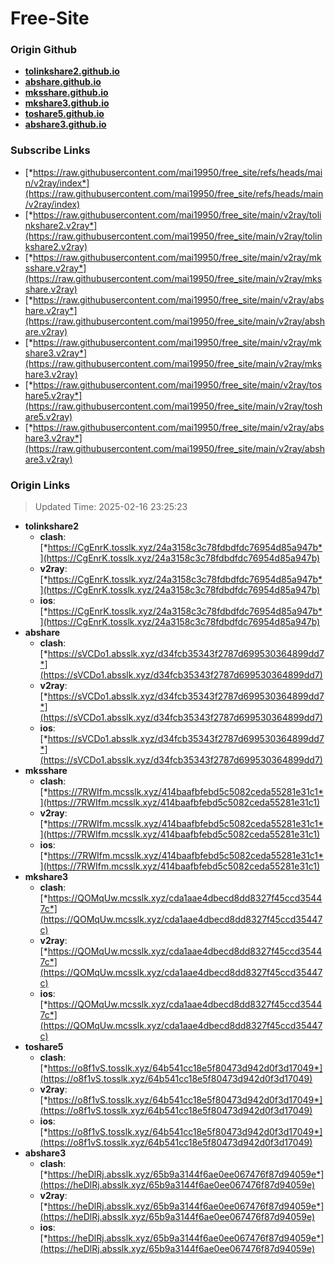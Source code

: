 # Free-Site

### Origin Github

- [**tolinkshare2.github.io**](https://github.com/tolinkshare2/tolinkshare2.github.io)
- [**abshare.github.io**](https://github.com/abshare/abshare.github.io)
- [**mksshare.github.io**](https://github.com/mksshare/mksshare.github.io)
- [**mkshare3.github.io**](https://github.com/mkshare3/mkshare3.github.io)
- [**toshare5.github.io**](https://github.com/toshare5/toshare5.github.io)
- [**abshare3.github.io**](https://github.com/abshare3/abshare3.github.io)

### Subscribe Links

- [*https://raw.githubusercontent.com/mai19950/free_site/refs/heads/main/v2ray/index*](https://raw.githubusercontent.com/mai19950/free_site/refs/heads/main/v2ray/index)
- [*https://raw.githubusercontent.com/mai19950/free_site/main/v2ray/tolinkshare2.v2ray*](https://raw.githubusercontent.com/mai19950/free_site/main/v2ray/tolinkshare2.v2ray)
- [*https://raw.githubusercontent.com/mai19950/free_site/main/v2ray/mksshare.v2ray*](https://raw.githubusercontent.com/mai19950/free_site/main/v2ray/mksshare.v2ray)
- [*https://raw.githubusercontent.com/mai19950/free_site/main/v2ray/abshare.v2ray*](https://raw.githubusercontent.com/mai19950/free_site/main/v2ray/abshare.v2ray)
- [*https://raw.githubusercontent.com/mai19950/free_site/main/v2ray/mkshare3.v2ray*](https://raw.githubusercontent.com/mai19950/free_site/main/v2ray/mkshare3.v2ray)
- [*https://raw.githubusercontent.com/mai19950/free_site/main/v2ray/toshare5.v2ray*](https://raw.githubusercontent.com/mai19950/free_site/main/v2ray/toshare5.v2ray)
- [*https://raw.githubusercontent.com/mai19950/free_site/main/v2ray/abshare3.v2ray*](https://raw.githubusercontent.com/mai19950/free_site/main/v2ray/abshare3.v2ray)

### Origin Links

> Updated Time: 2025-02-16 23:25:23

- **tolinkshare2**
  - **clash**: [*https://CgEnrK.tosslk.xyz/24a3158c3c78fdbdfdc76954d85a947b*](https://CgEnrK.tosslk.xyz/24a3158c3c78fdbdfdc76954d85a947b)
  - **v2ray**: [*https://CgEnrK.tosslk.xyz/24a3158c3c78fdbdfdc76954d85a947b*](https://CgEnrK.tosslk.xyz/24a3158c3c78fdbdfdc76954d85a947b)
  - **ios**: [*https://CgEnrK.tosslk.xyz/24a3158c3c78fdbdfdc76954d85a947b*](https://CgEnrK.tosslk.xyz/24a3158c3c78fdbdfdc76954d85a947b)
- **abshare**
  - **clash**: [*https://sVCDo1.absslk.xyz/d34fcb35343f2787d699530364899dd7*](https://sVCDo1.absslk.xyz/d34fcb35343f2787d699530364899dd7)
  - **v2ray**: [*https://sVCDo1.absslk.xyz/d34fcb35343f2787d699530364899dd7*](https://sVCDo1.absslk.xyz/d34fcb35343f2787d699530364899dd7)
  - **ios**: [*https://sVCDo1.absslk.xyz/d34fcb35343f2787d699530364899dd7*](https://sVCDo1.absslk.xyz/d34fcb35343f2787d699530364899dd7)
- **mksshare**
  - **clash**: [*https://7RWIfm.mcsslk.xyz/414baafbfebd5c5082ceda55281e31c1*](https://7RWIfm.mcsslk.xyz/414baafbfebd5c5082ceda55281e31c1)
  - **v2ray**: [*https://7RWIfm.mcsslk.xyz/414baafbfebd5c5082ceda55281e31c1*](https://7RWIfm.mcsslk.xyz/414baafbfebd5c5082ceda55281e31c1)
  - **ios**: [*https://7RWIfm.mcsslk.xyz/414baafbfebd5c5082ceda55281e31c1*](https://7RWIfm.mcsslk.xyz/414baafbfebd5c5082ceda55281e31c1)
- **mkshare3**
  - **clash**: [*https://QOMqUw.mcsslk.xyz/cda1aae4dbecd8dd8327f45ccd35447c*](https://QOMqUw.mcsslk.xyz/cda1aae4dbecd8dd8327f45ccd35447c)
  - **v2ray**: [*https://QOMqUw.mcsslk.xyz/cda1aae4dbecd8dd8327f45ccd35447c*](https://QOMqUw.mcsslk.xyz/cda1aae4dbecd8dd8327f45ccd35447c)
  - **ios**: [*https://QOMqUw.mcsslk.xyz/cda1aae4dbecd8dd8327f45ccd35447c*](https://QOMqUw.mcsslk.xyz/cda1aae4dbecd8dd8327f45ccd35447c)
- **toshare5**
  - **clash**: [*https://o8f1vS.tosslk.xyz/64b541cc18e5f80473d942d0f3d17049*](https://o8f1vS.tosslk.xyz/64b541cc18e5f80473d942d0f3d17049)
  - **v2ray**: [*https://o8f1vS.tosslk.xyz/64b541cc18e5f80473d942d0f3d17049*](https://o8f1vS.tosslk.xyz/64b541cc18e5f80473d942d0f3d17049)
  - **ios**: [*https://o8f1vS.tosslk.xyz/64b541cc18e5f80473d942d0f3d17049*](https://o8f1vS.tosslk.xyz/64b541cc18e5f80473d942d0f3d17049)
- **abshare3**
  - **clash**: [*https://heDlRj.absslk.xyz/65b9a3144f6ae0ee067476f87d94059e*](https://heDlRj.absslk.xyz/65b9a3144f6ae0ee067476f87d94059e)
  - **v2ray**: [*https://heDlRj.absslk.xyz/65b9a3144f6ae0ee067476f87d94059e*](https://heDlRj.absslk.xyz/65b9a3144f6ae0ee067476f87d94059e)
  - **ios**: [*https://heDlRj.absslk.xyz/65b9a3144f6ae0ee067476f87d94059e*](https://heDlRj.absslk.xyz/65b9a3144f6ae0ee067476f87d94059e)
